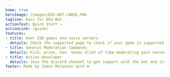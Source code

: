 ```yaml
---
home: true
heroImage: /images/DSS-BOT-LARGE.PNG
tagline: Docs for DSS-Bot
actionText: Quick Start →
actionLink: /guide/
features:
- title: Over 250 games and voice servers
  details: Check the supported page to check if your game is supported!
- title: General Moderation Commands
  details: Kick, prune, ban. Saves allot of time moderating your server
- title: Active developer
  details: Join the discord channel to get support with the bot and its features.Also request any new features in the issues page or on the discord.
footer: Made by James McConnon with ❤️
---
```

